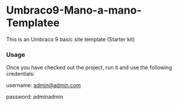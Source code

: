 # Umbraco9-Mano-a-mano-Templatee

This is an Umbraco 9 basic site template (Starter kit)

### Usage

Once you have checked out the project, run it and use the following credentials:

username: admin@admin.com

password: adminadmin
